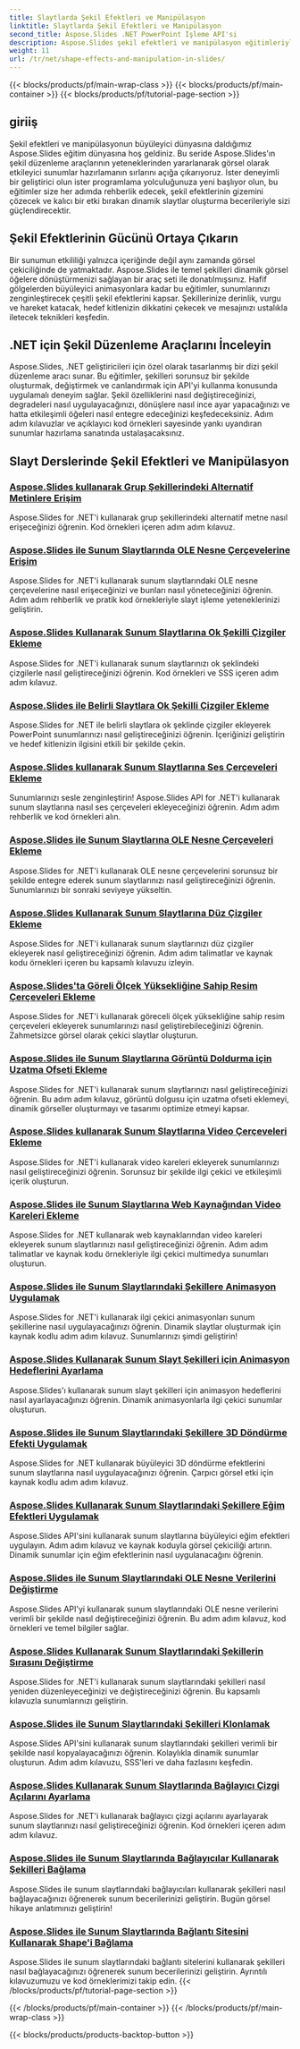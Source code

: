```yaml
---
title: Slaytlarda Şekil Efektleri ve Manipülasyon
linktitle: Slaytlarda Şekil Efektleri ve Manipülasyon
second_title: Aspose.Slides .NET PowerPoint İşleme API'si
description: Aspose.Slides şekil efektleri ve manipülasyon eğitimleriyle sunumunuzun görsel çekiciliğini artırın. Şekil efektlerini, animasyonları ve daha fazlasını kullanarak çarpıcı slaytlar oluşturmayı öğrenin.
weight: 11
url: /tr/net/shape-effects-and-manipulation-in-slides/
---
```


{{< blocks/products/pf/main-wrap-class >}}
{{< blocks/products/pf/main-container >}}
{{< blocks/products/pf/tutorial-page-section >}}


## giriiş

Şekil efektleri ve manipülasyonun büyüleyici dünyasına daldığımız Aspose.Slides eğitim dünyasına hoş geldiniz. Bu seride Aspose.Slides'ın şekil düzenleme araçlarının yeteneklerinden yararlanarak görsel olarak etkileyici sunumlar hazırlamanın sırlarını açığa çıkarıyoruz. İster deneyimli bir geliştirici olun ister programlama yolculuğunuza yeni başlıyor olun, bu eğitimler size her adımda rehberlik edecek, şekil efektlerinin gizemini çözecek ve kalıcı bir etki bırakan dinamik slaytlar oluşturma becerileriyle sizi güçlendirecektir.

## Şekil Efektlerinin Gücünü Ortaya Çıkarın

Bir sunumun etkililiği yalnızca içeriğinde değil aynı zamanda görsel çekiciliğinde de yatmaktadır. Aspose.Slides ile temel şekilleri dinamik görsel öğelere dönüştürmenizi sağlayan bir araç seti ile donatılmışsınız. Hafif gölgelerden büyüleyici animasyonlara kadar bu eğitimler, sunumlarınızı zenginleştirecek çeşitli şekil efektlerini kapsar. Şekillerinize derinlik, vurgu ve hareket katacak, hedef kitlenizin dikkatini çekecek ve mesajınızı ustalıkla iletecek teknikleri keşfedin.

## .NET için Şekil Düzenleme Araçlarını İnceleyin

Aspose.Slides, .NET geliştiricileri için özel olarak tasarlanmış bir dizi şekil düzenleme aracı sunar. Bu eğitimler, şekilleri sorunsuz bir şekilde oluşturmak, değiştirmek ve canlandırmak için API'yi kullanma konusunda uygulamalı deneyim sağlar. Şekil özelliklerini nasıl değiştireceğinizi, degradeleri nasıl uygulayacağınızı, dönüşlere nasıl ince ayar yapacağınızı ve hatta etkileşimli öğeleri nasıl entegre edeceğinizi keşfedeceksiniz. Adım adım kılavuzlar ve açıklayıcı kod örnekleri sayesinde yankı uyandıran sunumlar hazırlama sanatında ustalaşacaksınız.

## Slayt Derslerinde Şekil Efektleri ve Manipülasyon
### [Aspose.Slides kullanarak Grup Şekillerindeki Alternatif Metinlere Erişim](./accessing-alt-text-group-shapes/)
Aspose.Slides for .NET'i kullanarak grup şekillerindeki alternatif metne nasıl erişeceğinizi öğrenin. Kod örnekleri içeren adım adım kılavuz.
### [Aspose.Slides ile Sunum Slaytlarında OLE Nesne Çerçevelerine Erişim](./accessing-ole-object-frames/)
Aspose.Slides for .NET'i kullanarak sunum slaytlarındaki OLE nesne çerçevelerine nasıl erişeceğinizi ve bunları nasıl yöneteceğinizi öğrenin. Adım adım rehberlik ve pratik kod örnekleriyle slayt işleme yeteneklerinizi geliştirin.
### [Aspose.Slides Kullanarak Sunum Slaytlarına Ok Şekilli Çizgiler Ekleme](./adding-arrow-shaped-lines/)
Aspose.Slides for .NET'i kullanarak sunum slaytlarınızı ok şeklindeki çizgilerle nasıl geliştireceğinizi öğrenin. Kod örnekleri ve SSS içeren adım adım kılavuz.
### [Aspose.Slides ile Belirli Slaytlara Ok Şekilli Çizgiler Ekleme](./adding-arrow-lines-to-specific-slides/)
Aspose.Slides for .NET ile belirli slaytlara ok şeklinde çizgiler ekleyerek PowerPoint sunumlarınızı nasıl geliştireceğinizi öğrenin. İçeriğinizi geliştirin ve hedef kitlenizin ilgisini etkili bir şekilde çekin.
### [Aspose.Slides kullanarak Sunum Slaytlarına Ses Çerçeveleri Ekleme](./adding-audio-frames/)
Sunumlarınızı sesle zenginleştirin! Aspose.Slides API for .NET'i kullanarak sunum slaytlarına nasıl ses çerçeveleri ekleyeceğinizi öğrenin. Adım adım rehberlik ve kod örnekleri alın.
### [Aspose.Slides ile Sunum Slaytlarına OLE Nesne Çerçeveleri Ekleme](./adding-ole-object-frames/)
Aspose.Slides for .NET'i kullanarak OLE nesne çerçevelerini sorunsuz bir şekilde entegre ederek sunum slaytlarınızı nasıl geliştireceğinizi öğrenin. Sunumlarınızı bir sonraki seviyeye yükseltin.
### [Aspose.Slides Kullanarak Sunum Slaytlarına Düz Çizgiler Ekleme](./adding-plain-lines/)
Aspose.Slides for .NET'i kullanarak sunum slaytlarınızı düz çizgiler ekleyerek nasıl geliştireceğinizi öğrenin. Adım adım talimatlar ve kaynak kodu örnekleri içeren bu kapsamlı kılavuzu izleyin.
### [Aspose.Slides'ta Göreli Ölçek Yüksekliğine Sahip Resim Çerçeveleri Ekleme](./adding-picture-frames-relative-scale/)
Aspose.Slides for .NET'i kullanarak göreceli ölçek yüksekliğine sahip resim çerçeveleri ekleyerek sunumlarınızı nasıl geliştirebileceğinizi öğrenin. Zahmetsizce görsel olarak çekici slaytlar oluşturun.
### [Aspose.Slides ile Sunum Slaytlarına Görüntü Doldurma için Uzatma Ofseti Ekleme](./adding-stretch-offset-image-fill/)
Aspose.Slides for .NET'i kullanarak sunum slaytlarınızı nasıl geliştireceğinizi öğrenin. Bu adım adım kılavuz, görüntü dolgusu için uzatma ofseti eklemeyi, dinamik görseller oluşturmayı ve tasarımı optimize etmeyi kapsar.
### [Aspose.Slides kullanarak Sunum Slaytlarına Video Çerçeveleri Ekleme](./adding-video-frames/)
Aspose.Slides for .NET'i kullanarak video kareleri ekleyerek sunumlarınızı nasıl geliştireceğinizi öğrenin. Sorunsuz bir şekilde ilgi çekici ve etkileşimli içerik oluşturun.
### [Aspose.Slides ile Sunum Slaytlarına Web Kaynağından Video Kareleri Ekleme](./adding-video-frames-from-web-source/)
Aspose.Slides for .NET kullanarak web kaynaklarından video kareleri ekleyerek sunum slaytlarınızı nasıl geliştireceğinizi öğrenin. Adım adım talimatlar ve kaynak kodu örnekleriyle ilgi çekici multimedya sunumları oluşturun.
### [Aspose.Slides ile Sunum Slaytlarındaki Şekillere Animasyon Uygulamak](./applying-animations-to-shapes/)
Aspose.Slides for .NET'i kullanarak ilgi çekici animasyonları sunum şekillerine nasıl uygulayacağınızı öğrenin. Dinamik slaytlar oluşturmak için kaynak kodlu adım adım kılavuz. Sunumlarınızı şimdi geliştirin!
### [Aspose.Slides Kullanarak Sunum Slayt Şekilleri için Animasyon Hedeflerini Ayarlama](./setting-animation-targets-shapes/)
Aspose.Slides'ı kullanarak sunum slayt şekilleri için animasyon hedeflerini nasıl ayarlayacağınızı öğrenin. Dinamik animasyonlarla ilgi çekici sunumlar oluşturun.
### [Aspose.Slides ile Sunum Slaytlarındaki Şekillere 3D Döndürme Efekti Uygulamak](./applying-3d-rotation-effect-shapes/)
Aspose.Slides for .NET kullanarak büyüleyici 3D döndürme efektlerini sunum slaytlarına nasıl uygulayacağınızı öğrenin. Çarpıcı görsel etki için kaynak kodlu adım adım kılavuz.
### [Aspose.Slides Kullanarak Sunum Slaytlarındaki Şekillere Eğim Efektleri Uygulamak](./applying-bevel-effects-shapes/)
Aspose.Slides API'sini kullanarak sunum slaytlarına büyüleyici eğim efektleri uygulayın. Adım adım kılavuz ve kaynak koduyla görsel çekiciliği artırın. Dinamik sunumlar için eğim efektlerinin nasıl uygulanacağını öğrenin.
### [Aspose.Slides ile Sunum Slaytlarındaki OLE Nesne Verilerini Değiştirme](./changing-ole-object-data/)
Aspose.Slides API'yi kullanarak sunum slaytlarındaki OLE nesne verilerini verimli bir şekilde nasıl değiştireceğinizi öğrenin. Bu adım adım kılavuz, kod örnekleri ve temel bilgiler sağlar.
### [Aspose.Slides Kullanarak Sunum Slaytlarındaki Şekillerin Sırasını Değiştirme](./changing-order-shapes/)
Aspose.Slides for .NET'i kullanarak sunum slaytlarındaki şekilleri nasıl yeniden düzenleyeceğinizi ve değiştireceğinizi öğrenin. Bu kapsamlı kılavuzla sunumlarınızı geliştirin.
### [Aspose.Slides ile Sunum Slaytlarındaki Şekilleri Klonlamak](./cloning-shapes/)
Aspose.Slides API'sini kullanarak sunum slaytlarındaki şekilleri verimli bir şekilde nasıl kopyalayacağınızı öğrenin. Kolaylıkla dinamik sunumlar oluşturun. Adım adım kılavuzu, SSS'leri ve daha fazlasını keşfedin.
### [Aspose.Slides Kullanarak Sunum Slaytlarında Bağlayıcı Çizgi Açılarını Ayarlama](./adjusting-connector-line-angles/)
Aspose.Slides for .NET'i kullanarak bağlayıcı çizgi açılarını ayarlayarak sunum slaytlarınızı nasıl geliştireceğinizi öğrenin. Kod örnekleri içeren adım adım kılavuz.
### [Aspose.Slides ile Sunum Slaytlarında Bağlayıcılar Kullanarak Şekilleri Bağlama](./connecting-shapes-using-connectors/)
Aspose.Slides ile sunum slaytlarındaki bağlayıcıları kullanarak şekilleri nasıl bağlayacağınızı öğrenerek sunum becerilerinizi geliştirin. Bugün görsel hikaye anlatımınızı geliştirin!
### [Aspose.Slides ile Sunum Slaytlarında Bağlantı Sitesini Kullanarak Shape'i Bağlama](./connecting-shape-using-connection-site/)
Aspose.Slides ile sunum slaytlarındaki bağlantı sitelerini kullanarak şekilleri nasıl bağlayacağınızı öğrenerek sunum becerilerinizi geliştirin. Ayrıntılı kılavuzumuzu ve kod örneklerimizi takip edin.
{{< /blocks/products/pf/tutorial-page-section >}}

{{< /blocks/products/pf/main-container >}}
{{< /blocks/products/pf/main-wrap-class >}}

{{< blocks/products/products-backtop-button >}}

